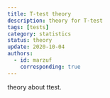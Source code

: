 ```yaml
---
title: T-test theory
description: theory for T-test
tags: [tests] 
category: statistics
status: theory
update: 2020-10-04
authors:
  - id: marzuf
    corresponding: true
---
```


theory about ttest.
